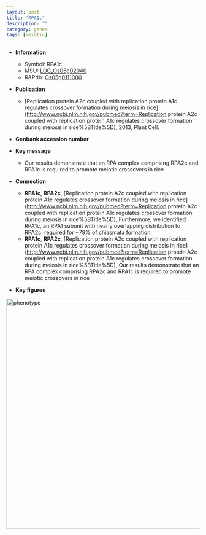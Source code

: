 ```yaml
---
layout: post
title: "RPA1c"
description: ""
category: genes
tags: [meiotic]
---
```


* **Information**  
    + Symbol: RPA1c  
    + MSU: [LOC_Os05g02040](http://rice.plantbiology.msu.edu/cgi-bin/ORF_infopage.cgi?orf=LOC_Os05g02040)  
    + RAPdb: [Os05g0111000](http://rapdb.dna.affrc.go.jp/viewer/gbrowse_details/irgsp1?name=Os05g0111000)  

* **Publication**  
    + [Replication protein A2c coupled with replication protein A1c regulates crossover formation during meiosis in rice](http://www.ncbi.nlm.nih.gov/pubmed?term=Replication protein A2c coupled with replication protein A1c regulates crossover formation during meiosis in rice%5BTitle%5D), 2013, Plant Cell.

* **Genbank accession number**  

* **Key message**  
    + Our results demonstrate that an RPA complex comprising RPA2c and RPA1c is required to promote meiotic crossovers in rice

* **Connection**  
    + __RPA1c__, __RPA2c__, [Replication protein A2c coupled with replication protein A1c regulates crossover formation during meiosis in rice](http://www.ncbi.nlm.nih.gov/pubmed?term=Replication protein A2c coupled with replication protein A1c regulates crossover formation during meiosis in rice%5BTitle%5D),  Furthermore, we identified RPA1c, an RPA1 subunit with nearly overlapping distribution to RPA2c, required for ~79% of chiasmata formation
    + __RPA1c__, __RPA2c__, [Replication protein A2c coupled with replication protein A1c regulates crossover formation during meiosis in rice](http://www.ncbi.nlm.nih.gov/pubmed?term=Replication protein A2c coupled with replication protein A1c regulates crossover formation during meiosis in rice%5BTitle%5D),  Our results demonstrate that an RPA complex comprising RPA2c and RPA1c is required to promote meiotic crossovers in rice

* **Key figures**  
<img src="http://ricencode.github.io/images/RPA1c.pheno.png" alt="phenotype"  style="width: 600px;"/>



